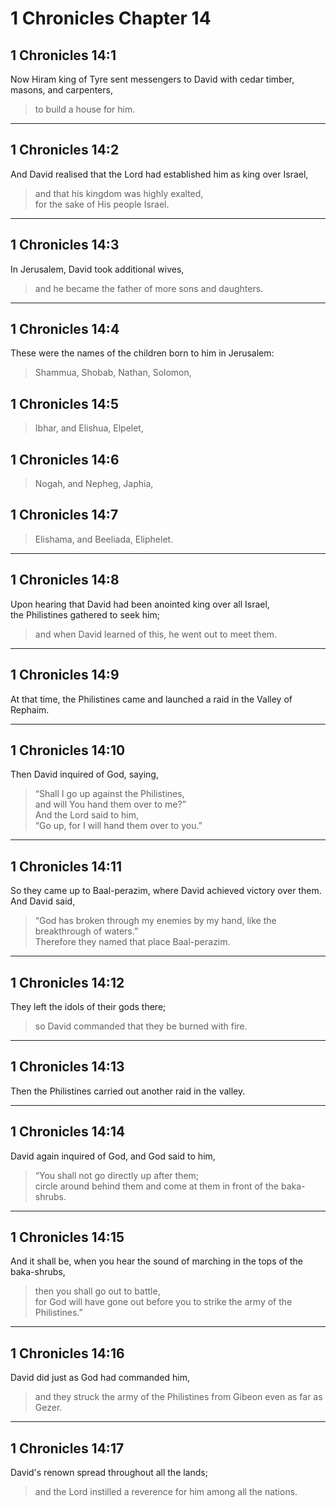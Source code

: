 # 1 Chronicles Chapter 14

## 1 Chronicles 14:1

Now Hiram king of Tyre sent messengers to David with cedar timber,  
masons, and carpenters,

> to build a house for him.

---

## 1 Chronicles 14:2

And David realised that the Lord had established him as king over Israel,

> and that his kingdom was highly exalted,  
> for the sake of His people Israel.

---

## 1 Chronicles 14:3

In Jerusalem, David took additional wives,

> and he became the father of more sons and daughters.

---

## 1 Chronicles 14:4

These were the names of the children born to him in Jerusalem:

> Shammua, Shobab, Nathan, Solomon,

## 1 Chronicles 14:5

> Ibhar, and Elishua, Elpelet,

## 1 Chronicles 14:6

> Nogah, and Nepheg, Japhia,

## 1 Chronicles 14:7

> Elishama, and Beeliada, Eliphelet.

---

## 1 Chronicles 14:8

Upon hearing that David had been anointed king over all Israel,  
the Philistines gathered to seek him;

> and when David learned of this, he went out to meet them.

---

## 1 Chronicles 14:9

At that time, the Philistines came and launched a raid in the Valley of Rephaim.

---

## 1 Chronicles 14:10

Then David inquired of God, saying,

> “Shall I go up against the Philistines,  
> and will You hand them over to me?”  
> And the Lord said to him,  
> “Go up, for I will hand them over to you.”

---

## 1 Chronicles 14:11

So they came up to Baal-perazim, where David achieved victory over them.  
And David said,

> “God has broken through my enemies by my hand, like the breakthrough of waters.”  
> Therefore they named that place Baal-perazim.

---

## 1 Chronicles 14:12

They left the idols of their gods there;

> so David commanded that they be burned with fire.

---

## 1 Chronicles 14:13

Then the Philistines carried out another raid in the valley.

---

## 1 Chronicles 14:14

David again inquired of God, and God said to him,

> “You shall not go directly up after them;  
> circle around behind them and come at them in front of the baka-shrubs.

---

## 1 Chronicles 14:15

And it shall be, when you hear the sound of marching in the tops of the baka-shrubs,

> then you shall go out to battle,  
> for God will have gone out before you to strike the army of the Philistines.”

---

## 1 Chronicles 14:16

David did just as God had commanded him,

> and they struck the army of the Philistines from Gibeon even as far as Gezer.

---

## 1 Chronicles 14:17

David's renown spread throughout all the lands;

> and the Lord instilled a reverence for him among all the nations.
